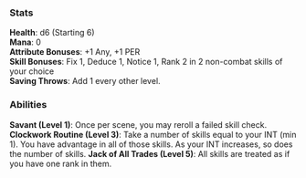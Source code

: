 ### Stats
**Health**: d6 (Starting 6)  
**Mana**: 0  
**Attribute Bonuses**: +1 Any, +1 PER  
**Skill Bonuses**: Fix 1, Deduce 1, Notice 1, Rank 2 in 2 non-combat skills of your choice  
**Saving Throws**: Add 1 every other level.

### Abilities
**Savant (Level 1)**: Once per scene, you may reroll a failed skill check.  
**Clockwork Routine (Level 3)**: Take a number of skills equal to your INT (min 1). You have advantage in all of those skills. As your INT increases, so does the number of skills.
**Jack of All Trades (Level 5)**: All skills are treated as if you have one rank in them.

